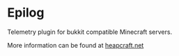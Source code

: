 # Epilog

Telemetry plugin for bukkit compatible Minecraft servers.

More information can be found at [heapcraft.net](http://heapcraft.net/?p=epilog-manual)
